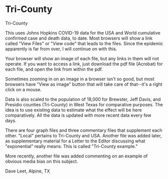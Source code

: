 # Tri-County
 Tri-County

This uses Johns Hopkins COVID-19 data for the USA and World cumulative confirmed case and death data, to date. Most browsers will show a link called "View Files" or "View code" that leads to the files. Since the epidemic apparently is far from over, I will continue on with this.

Your browser will show an image of each file, but any links in them will not operate. If you want to access a link, just download the pdf file (Acrobat) for each file, and open the link from within the pdf. 

Sometimes zooming in on an image in a browser isn't so good, but most browsers have "View as image" button that will take care of that--it's a right click on a mouse.  

Data is also scaled to the population of 18,000 for Brewster, Jeff Davis, and Presidio counties (Tri-County) in West Texas for comparative purposes. The idea is to use existing data to estimate what the effect will be here comparatively. All the data is updated with more recent data every few days. 

There are four graph files and three commentary files that supplement each other. "Local" pertains to Tri-County and USA. Another file was added later, as supplementary material for a Letter to the Editor discussing what "exponential" really means. This is called "Tri-County example." 

More recently, another file was added commenting on an example of obvious media bias on this subject.

Dave Leet, Alpine, TX 